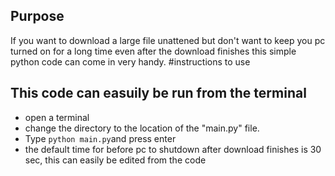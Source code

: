 
## Purpose
If you want to download a large file unattened but don't want to keep you pc turned on for a long time even after the download finishes this simple python code can come in very handy.
#instructions to use

## This code can easuily be run from the terminal 

* open a terminal
* change the directory to the location of the "main.py" file.
* Type `python main.py`and press enter
* the default time for before pc to shutdown after download finishes is 30 sec, this can easily be edited from the code
